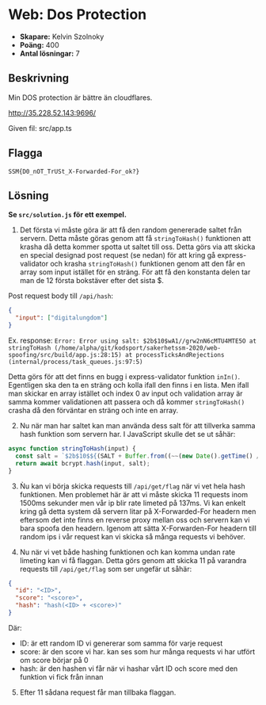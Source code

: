 # Web: Dos Protection

- **Skapare:** Kelvin Szolnoky
- **Poäng:** 400
- **Antal lösningar:** 7

## Beskrivning

Min DOS protection är bättre än cloudflares.

http://35.228.52.143:9696/

Given fil: src/app.ts

## Flagga

`SSM{D0_nOT_TrUSt_X-Forwarded-For_ok?}`

## Lösning

**Se `src/solution.js` för ett exempel.**

1. Det första vi måste göra är att få den random genererade saltet från servern. Detta måste göras genom att få `stringToHash()` funktionen att krasha då detta kommer spotta ut saltet till oss. Detta görs via att skicka en special designad post request (se nedan) för att kring gå express-validator och krasha `stringToHash()` funktionen genom att den får en array som input istället för en sträng. För att få den konstanta delen tar man de 12 första bokstäver efter det sista \$.

Post request body till `/api/hash`:

```json
{
  "input": ["digitalungdom"]
}
```

Ex. response:
`Error: Error using salt: $2b$10$wA1//grw2nN6cMTU4MTE5O at stringToHash (/home/alpha/git/kodsport/sakerhetssm-2020/web-spoofing/src/build/app.js:28:15) at processTicksAndRejections (internal/process/task_queues.js:97:5)`

Detta görs för att det finns en bugg i express-validator funktion `inIn()`. Egentligen ska den ta en sträng och kolla ifall den finns i en lista. Men ifall man skickar en array istället och index 0 av input och validation array är samma kommer validationen att passera och då kommer `stringToHash()` crasha då den förväntar en sträng och inte en array.

2. Nu när man har saltet kan man använda dess salt för att tillverka samma hash funktion som servern har. I JavaScript skulle det se ut såhär:

```javascript
async function stringToHash(input) {
  const salt = `$2b$10$${(SALT + Buffer.from((~~(new Date().getTime() / 1000)).toString() + (~~(new Date().getTime() / 1000)).toString()).toString('base64')).substring(0, 22)}`;
  return await bcrypt.hash(input, salt);
}
```

3. Ǹu kan vi börja skicka requests till `/api/get/flag` när vi vet hela hash funktionen. Men problemet här är att vi måste skicka 11 requests inom 1500ms sekunder men vår ip blir rate limeted på 137ms. Vi kan enkelt kring gå detta system då servern litar på X-Forwarded-For headern men eftersom det inte finns en reverse proxy mellan oss och servern kan vi bara spoofa den headern. Igenom att sätta X-Forwarden-For headern till random ips i vår request kan vi skicka så många requests vi behöver.

4. Nu när vi vet både hashing funktionen och kan komma undan rate limeting kan vi få flaggan. Detta görs genom att skicka 11 på varandra requests till `/api/get/flag` som ser ungefär ut såhär:

```json
{
  "id": "<ID>",
  "score": "<score>",
  "hash": "hash(<ID> + <score>)"
}
```

Där:

- ID: är ett random ID vi genererar som samma för varje request
- score: är den score vi har. kan ses som hur många requests vi har utfört om score börjar på 0
- hash: är den hashen vi får när vi hashar vårt ID och score med den funktion vi fick från innan

5. Efter 11 sådana request får man tillbaka flaggan.


